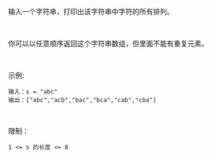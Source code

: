 输入一个字符串，打印出该字符串中字符的所有排列。

 

你可以以任意顺序返回这个字符串数组，但里面不能有重复元素。

 

示例:

```text
输入：s = "abc"
输出：["abc","acb","bac","bca","cab","cba"]
```
 

限制：

`1 <= s 的长度 <= 8`


